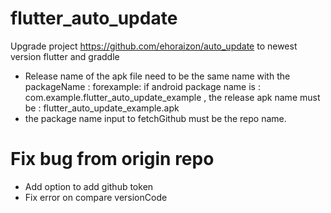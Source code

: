 # flutter_auto_update
Upgrade project https://github.com/ehoraizon/auto_update to newest version flutter and graddle


 - Release name of the apk file need to be the same name with the packageName : 
    forexample: if android package name is  : com.example.flutter_auto_update_example , the release apk name must be : flutter_auto_update_example.apk
 - the package name input to fetchGithub must be the repo name.

# Fix bug from origin repo
 - Add option to add github token
 - Fix error on compare versionCode
